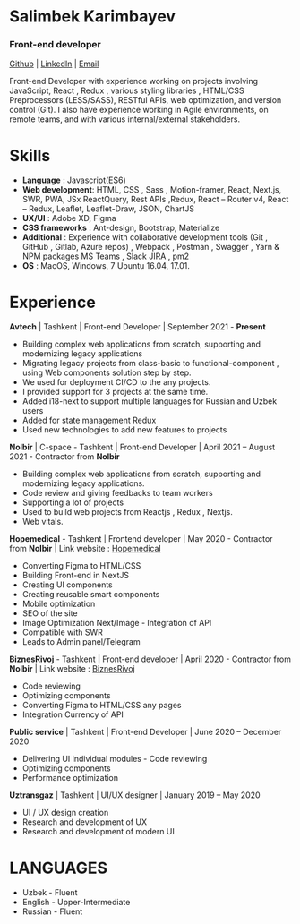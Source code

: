 # Salimbek Karimbayev

### Front-end developer

[Github]()  |  [LinkedIn](https://www.linkedin.com/in/salimbek/)  |  [Email](mailto:karimbayevsalimbek@gmail.com)

Front-end Developer with experience working on projects involving JavaScript, React , Redux , various styling libraries , HTML/CSS Preprocessors (LESS/SASS), RESTful APIs, web optimization, and version control (Git).
I also have experience working in Agile environments, on remote teams, and with various internal/external stakeholders.

# Skills

- **Language** : Javascript(ES6)
- **Web development**: HTML, CSS , Sass , Motion-framer, React, Next.js, SWR, PWA, JSx ReactQuery, Rest APIs ,Redux, React – Router v4, React – Redux, Leaflet, Leaflet-Draw, JSON, ChartJS
- **UX/UI** : Adobe XD, Figma
- **CSS frameworks** : Ant-design, Bootstrap, Materialize
- **Additional** : Experience with collaborative development tools (Git , GitHub , Gitlab, Azure repos) , Webpack , Postman , Swagger , Yarn & NPM packages MS Teams , Slack JIRA , pm2
- **OS** : MacOS, Windows, 7 Ubuntu 16.04, 17.01. 

# Experience 

**Avtech** | Tashkent | Front-end Developer | September 2021 - **Present**

- Building complex web applications from scratch, supporting and
modernizing legacy applications
- Migrating legacy projects from class-basic  to functional-component , using Web components solution step by step.
- We used for deployment CI/CD to the any projects.
- I provided support for 3 projects at the same time.
- Added i18-next to support multiple languages for Russian and Uzbek 
users
- Added for state management Redux 
- Used new technologies to add new features to projects


**Nolbir** | C-space - Tashkent | Front-end Developer | April 2021 – August 2021 - Contractor from **Nolbir**

- Building complex web applications from scratch, supporting and
modernizing legacy applications.
- Code review and giving feedbacks to team workers
- Supporting a lot of projects
- Used to build web projects from Reactjs , Redux , Nextjs.
- Web vitals. 


**Hopemedical** - Tashkent | Frontend developer | May 2020 - Contractor from **Nolbir** | 
Link website : [Hopemedical](https://main.drnocgjo5jdd6.amplifyapp.com/)

- Converting Figma to HTML/CSS
- Building Front-end in NextJS
- Creating UI components
- Creating reusable smart components
- Mobile optimization
- SEO of the site
- Image Optimization Next/Image - Integration of API
- Compatible with SWR
- Leads to Admin panel/Telegram

**BiznesRivoj** - Tashkent | Front-end developer | April 2020 - Contractor from **Nolbir** | 
Link website : [BiznesRivoj](https://www.biznesrivoj.uz/)
- Code reviewing
- Optimizing components 
- Converting Figma to HTML/CSS any pages
- Integration Currency of API

**Public service** | Tashkent | Front-end Developer | June 2020 – December 2020

- Delivering UI individual modules - Code reviewing
- Optimizing components
- Performance optimization

**Uztransgaz** | Tashkent |  UI/UX designer | January 2019 – May 2020

- UI / UX design creation
- Research and development of UX
- Research and development of modern UI

# LANGUAGES
- Uzbek - Fluent
- English - Upper-Intermediate 
- Russian - Fluent

